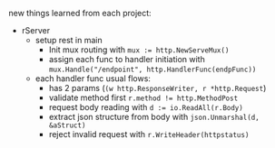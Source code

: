 new things learned from each project:
* rServer
    * setup rest in main
        * Init mux routing with `mux := http.NewServeMux()`
        * assign each func to handler initiation with `mux.Handle("/endpoint", http.HandlerFunc(endpFunc))`
    * each handler func usual flows:
        * has 2 params (`(w http.ResponseWriter, r *http.Request`)
        * validate method first `r.method != http.MethodPost`
        * request body reading with `d := io.ReadAll(r.Body)`
        * extract json structure from body with `json.Unmarshal(d, &aStruct)`
        * reject invalid request with `r.WriteHeader(httpstatus)`